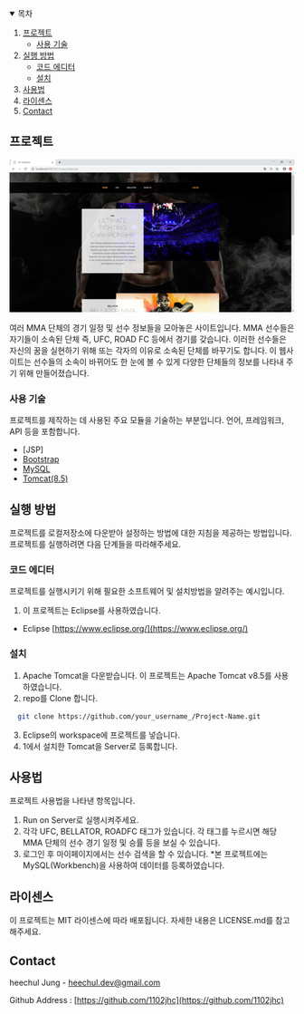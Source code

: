 <!--
*** Thanks for checking out the Best-README-Template. If you have a suggestion
*** that would make this better, please fork the repo and create a pull request
*** or simply open an issue with the tag "enhancement".
*** Thanks again! Now go create something AMAZING! :D
-->



<!-- PROJECT SHIELDS -->
<!--
*** I'm using markdown "reference style" links for readability.
*** Reference links are enclosed in brackets [ ] instead of parentheses ( ).
*** See the bottom of this document for the declaration of the reference variables
*** for contributors-url, forks-url, etc. This is an optional, concise syntax you may use.
*** https://www.markdownguide.org/basic-syntax/#reference-style-links
-->

<!-- TABLE OF CONTENTS -->
<details open="open">
  <summary>목차</summary>
  <ol>
    <li>
      <a href="#about-the-project">프로젝트</a>
      <ul>
        <li><a href="#built-with">사용 기술</a></li>
      </ul>
    </li>
    <li>
      <a href="#getting-started">실행 방법</a>
      <ul>
        <li><a href="#prerequisites">코드 에디터</a></li>
        <li><a href="#installation">설치</a></li>
      </ul>
    </li>
    <li><a href="#usage">사용법</a></li>
    <li><a href="#license">라이센스</a></li>
    <li><a href="#contact">Contact</a></li>
  </ol>
</details>



<!-- ABOUT THE PROJECT -->
## 프로젝트

[![Product Name Screen Shot][product-screenshot]](https://github.com/1102jhc/MMA-Ranking-Website)

여러 MMA 단체의 경기 일정 및 선수 정보들을 모아놓은 사이트입니다. MMA 선수들은 자기들이 소속된 단체 즉, UFC, ROAD FC 등에서 경기를 갖습니다. 이러한 선수들은 자신의 꿈을 실현하기 위해 또는 각자의 이유로 소속된 단체를 바꾸기도 합니다. 이 웹사이트는 선수들의 소속이 바뀌어도 한 눈에 볼 수 있게 다양한 단체들의 정보를 나타내 주기 위해 만들어졌습니다.


### 사용 기술

프로젝트를 제작하는 데 사용된 주요 모듈을 기술하는 부분입니다. 언어, 프레임워크, API 등을 포함합니다.

* [JSP]
* [Bootstrap](http://bootstrapk.com/)
* [MySQL](https://www.mysql.com/)
* [Tomcat(8.5)](http://tomcat.apache.org/)

<!-- GETTING STARTED -->
## 실행 방법

프로젝트를 로컬저장소에 다운받아 설정하는 방법에 대한 지침을 제공하는 방법입니다.
프로젝트를 실행하려면 다음 단계들을 따라해주세요.

### 코드 에디터

프로젝트를 실행시키기 위해 필요한 소프트웨어 및 설치방법을 알려주는 예시입니다.

1. 이 프로젝트는 Eclipse를 사용하였습니다.
* Eclipse [https://www.eclipse.org/](https://www.eclipse.org/)
  
### 설치

1. Apache Tomcat을 다운받습니다. 이 프로젝트는 Apache Tomcat v8.5를 사용하였습니다.
2. repo를 Clone 합니다.
 ```sh
   git clone https://github.com/your_username_/Project-Name.git
   ```
3. Eclipse의 workspace에 프로젝트를 넣습니다.
4. 1에서 설치한 Tomcat을 Server로 등록합니다.

<!-- USAGE EXAMPLES -->
## 사용법

프로젝트 사용법을 나타낸 항목입니다.

1. Run on Server로 실행시켜주세요.
2. 각각 UFC, BELLATOR, ROADFC 태그가 있습니다. 각 태그를 누르시면 해당 MMA 단체의 선수 경기 일정 및 승률 등을 보실 수 있습니다.
3. 로그인 후 마이페이지에서는 선수 검색을 할 수 있습니다.
*본 프로젝트에는 MySQL(Workbench)을 사용하여 데이터를 등록하였습니다. 

<!-- LICENSE -->
## 라이센스

이 프로젝트는 MIT 라이센스에 따라 배포됩니다. 자세한 내용은 LICENSE.md를 참고해주세요.

<!-- CONTACT -->
## Contact

heechul Jung - heechul.dev@gmail.com

Github Address : [https://github.com/1102jhc](https://github.com/1102jhc)


<!-- MARKDOWN LINKS & IMAGES -->
<!-- https://www.markdownguide.org/basic-syntax/#reference-style-links -->
[contributors-shield]: https://img.shields.io/github/contributors/othneildrew/Best-README-Template.svg?style=for-the-badge
[contributors-url]: https://github.com/othneildrew/Best-README-Template/graphs/contributors
[forks-shield]: https://img.shields.io/github/forks/othneildrew/Best-README-Template.svg?style=for-the-badge
[forks-url]: https://github.com/othneildrew/Best-README-Template/network/members
[stars-shield]: https://img.shields.io/github/stars/othneildrew/Best-README-Template.svg?style=for-the-badge
[stars-url]: https://github.com/othneildrew/Best-README-Template/stargazers
[issues-shield]: https://img.shields.io/github/issues/othneildrew/Best-README-Template.svg?style=for-the-badge
[issues-url]: https://github.com/othneildrew/Best-README-Template/issues
[license-shield]: https://img.shields.io/github/license/othneildrew/Best-README-Template.svg?style=for-the-badge
[license-url]: https://github.com/othneildrew/Best-README-Template/blob/master/LICENSE.txt
[linkedin-shield]: https://img.shields.io/badge/-LinkedIn-black.svg?style=for-the-badge&logo=linkedin&colorB=555
[linkedin-url]: https://linkedin.com/in/othneildrew
[product-screenshot]: images/PortfolioImg1.png
